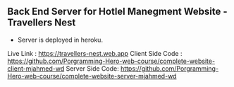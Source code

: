 ## Back End Server for Hotlel Manegment Website - Travellers Nest
- Server is deployed in heroku.

Live Link : https://travellers-nest.web.app
Client Side Code : https://github.com/Porgramming-Hero-web-course/complete-website-client-mjahmed-wd
Server Side Code: https://github.com/Porgramming-Hero-web-course/complete-website-server-mjahmed-wd